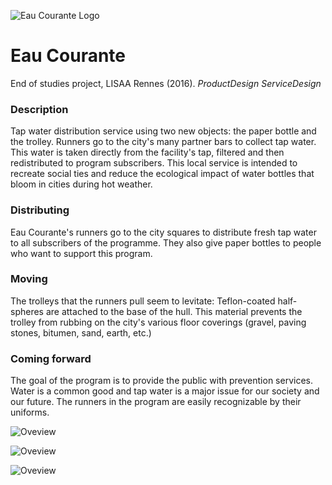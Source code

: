 ![Eau Courante Logo](url_de_l'image "")

# Eau Courante
End of studies project, LISAA Rennes (2016). 
*ProductDesign* 
*ServiceDesign*

### Description 

Tap water distribution service using two new objects: the paper bottle and the trolley.
Runners go to the city's many partner bars to collect tap water. This water is taken directly from the facility's tap, filtered and then redistributed to program subscribers.
This local service is intended to recreate social ties and reduce the ecological impact of water bottles that bloom in cities during hot weather.

### Distributing

Eau Courante's runners go to the city squares to distribute fresh tap water to all subscribers of the programme.
They also give paper bottles to people who want to support this program.

### Moving

The trolleys that the runners pull seem to levitate: Teflon-coated half-spheres are attached to the base of the hull.
This material prevents the trolley from rubbing on the city's various floor coverings (gravel, paving stones, bitumen, sand, earth, etc.)

### Coming forward 

The goal of the program is to provide the public with prevention services. Water is a common good and tap water is a major issue for our society and our future.
The runners in the program are easily recognizable by their uniforms.

![Oveview](url_de_l'image "")

![Oveview](url_de_l'image "")

![Oveview](url_de_l'image "")
